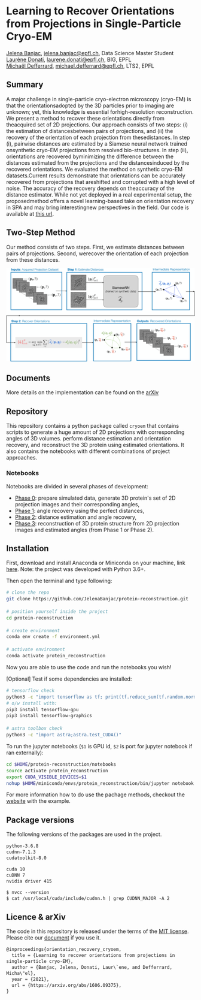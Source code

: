 # Learning to Recover Orientations from Projections in Single-Particle Cryo-EM
 
[Jelena Banjac](https://jelenabanjac.com), jelena.banjac@epfl.ch, Data Science Master Student  
[Laurène Donati](https://people.epfl.ch/laurene.donati?lang=en), laurene.donati@epfl.ch, BIG, EPFL  
[Michaël Defferrard](https://deff.ch/), michael.defferrard@epfl.ch, LTS2, EPFL  


## Summary
A major challenge in single-particle cryo-electron microscopy (cryo-EM) is that the orientationsadopted by the 3D particles prior to imaging are unknown;  yet, this knowledge is essential forhigh-resolution reconstruction. We present a method to recover these orientations directly from theacquired set of 2D projections. Our approach consists of two steps: (i) the estimation of distancesbetween pairs of projections, and (ii) the recovery of the orientation of each projection from thesedistances.  In step (i), pairwise distances are estimated by a Siamese neural network trained onsynthetic cryo-EM projections from resolved bio-structures. In step (ii), orientations are recovered byminimizing the difference between the distances estimated from the projections and the distancesinduced by the recovered orientations.  We evaluated the method on synthetic cryo-EM datasets.Current results demonstrate that orientations can be accurately recovered from projections that areshifted and corrupted with a high level of noise.  The accuracy of the recovery depends on theaccuracy of the distance estimator. While not yet deployed in a real experimental setup, the proposedmethod offers a novel learning-based take on orientation recovery in SPA and may bring interestingnew perspectives in the field.  Our code is available at [this url](https://github.com/JelenaBanjac/protein-reconstruction).

## Two-Step Method
Our method consists of two steps.  First, we estimate distances between pairs of projections.  Second, werecover the orientation of each projection from these distances.

![images/protein_flow.png](images/schematic_method_overview-1.jpg)

## Documents

More details on the implementation can be found on the [arXiv](https://arxiv.org/abs/2104.06237) 

## Repository
This repository contains a python package called `cryoem` that contains scripts to generate a huge amount of 2D projections with corresponding angles of 3D volumes. perform distance estimation and orientation recovery, and reconstruct the 3D protein using estimated orientations. 
It also contains the notebooks with different combinations of project approaches.

### Notebooks
Notebooks are divided in several phases of development:
- [Phase 0](notebooks/0-preparation): prepare simulated data, generate 3D protein's set of 2D projection images and their corresponding angles,
- [Phase 1](notebooks/1-phase1): angle recovery using the perfect distances,
- [Phase 2](notebooks/2-phase2): distance estimation and angle recovery,
- [Phase 3](notebooks/3-reconstruction): reconstruction of 3D protein structure from 2D projection images and estimated angles (from Phase 1 or Phase 2).

## Installation
First, download and install Anaconda or Miniconda on your machine, link [here](https://www.anaconda.com/products/individual). Note: the project was developed with Python 3.6+.

Then open the terminal and type following:
```bash
# clone the repo
git clone https://github.com/JelenaBanjac/protein-reconstruction.git

# position yourself inside the project
cd protein-reconstruction

# create environment
conda env create -f environment.yml

# activate environment
conda activate protein_reconstruction
```
Now you are able to use the code and run the notebooks you wish!

[Optional] Test if some dependencies are installed:
```bash
# tensorflow check
python3 -c "import tensorflow as tf; print(tf.reduce_sum(tf.random.normal([1000, 1000])))"
# o/w install with: 
pip3 install tensorflow-gpu
pip3 install tensorflow-graphics

# astra toolbox check
python3 -c "import astra;astra.test_CUDA()"
```

To run the jupyter notebooks (`$1` is GPU id, `$2` is port for jupyter notebook if ran externally):

```bash
cd $HOME/protein-reconstruction/notebooks
source activate protein_reconstruction
export CUDA_VISIBLE_DEVICES=$1
nohup $HOME/miniconda/envs/protein_reconstruction/bin/jupyter notebook --ip=0.0.0.0 --port=$2 &
```

For more information how to do use the pachage methods, checkout the [website](https://jelenabanjac.com/protein-reconstruction/home.html) with the example.

## Package versions
The following versions of the packages are used in the project.
```
python-3.6.8
cudnn-7.1.3
cudatoolkit-8.0
```
```
cuda 10
cuDNN 7
nvidia driver 415
```

```
$ nvcc --version
$ cat /usr/local/cuda/include/cudnn.h | grep CUDNN_MAJOR -A 2
```

## Licence & arXiv
The code in this repository is released under the terms of the [MIT license](LICENSE).
Please cite our [document](https://arxiv.org/pdf/2104.06237.pdf) if you use it.

```
@inproceedings{orientation_recovery_cryoem,
  title = {Learning to recover orientations from projections in single-particle cryo-EM},
  author = {Banjac, Jelena, Donati, Laur\`ene, and Defferrard, Micha\"el},
  year = {2021},
  url = {https://arxiv.org/abs/1606.09375},
}
